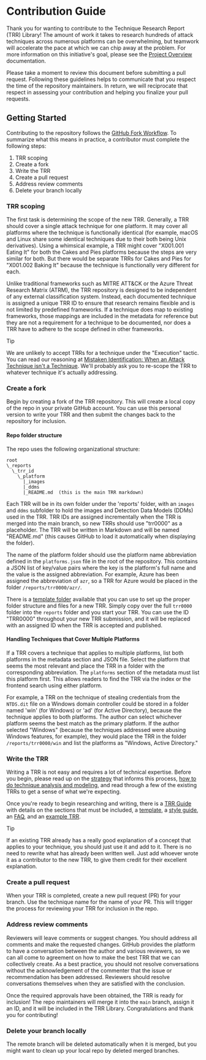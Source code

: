 # Contribution Guide

Thank you for wanting to contribute to the Technique Research Report (TRR)
Library! The amount of work it takes to research hundreds of attack techniques
across numerous platforms can be overwhelming, but teamwork will accelerate the
pace at which we can chip away at the problem. For more information on this
initiative's goal, please see the [Project Overview] documentation.

Please take a moment to review this document before submitting a pull request.
Following these guidelines helps to communicate that you respect the time of the
repository maintainers. In return, we will reciprocate that respect in assessing
your contribution and helping you finalize your pull requests.

## Getting Started

Contributing to the repository follows the [GitHub Fork Workflow]. To summarize
what this means in practice, a contributor must complete the following steps:

1. TRR scoping
2. Create a fork
3. Write the TRR
4. Create a pull request
5. Address review comments
6. Delete your branch locally

### TRR scoping

The first task is determining the scope of the new TRR. Generally, a TRR should
cover a single attack technique for one platform. It may cover all platforms
where the technique is functionally identical (for example, macOS and Linux
share some identical techniques due to their both being Unix derivatives). Using
a whimsical example, a TRR might cover "X001.001 Eating It" for both the Cakes
and Pies platforms because the steps are very similar for both. But there would
be separate TRRs for Cakes and Pies for "X001.002 Baking It" because the
technique is functionally very different for each.

Unlike traditional frameworks such as MITRE ATT&CK or the Azure Threat Research
Matrix (ATRM), the TRR repository is designed to be independent of any external
classification system. Instead, each documented technique is assigned a unique
TRR ID to ensure that research remains flexible and is not limited by predefined
frameworks. If a technique does map to existing frameworks, those mappings are
included in the metadata for reference but they are not a requirement for a
technique to be documented, nor does a TRR have to adhere to the scope defined
in other frameworks.

> [!TIP]
>
> We are unlikely to accept TRRs for a technique under the "Execution" tactic.
> You can read our reasoning at [Mistaken Identification: When an Attack
> Technique isn't a Technique]. We'll probably ask you to re-scope the TRR to
> whatever technique it's actually addressing.

### Create a fork

Begin by creating a fork of the TRR repository. This will create a local copy of
the repo in your private GitHub account. You can use this personal version to
write your TRR and then submit the changes back to the repository for inclusion.

#### Repo folder structure

The repo uses the following organizational structure:

```text
root
\_reports
  \_trr_id
    \_platform
      |_images
      |_ddms
      |_README.md  (this is the main TRR markdown)
```

Each TRR will be in its own folder under the 'reports' folder, with an `images`
and `ddms` subfolder to hold the images and Detection Data Models (DDMs) used in
the TRR. TRR IDs are assigned incrementally when the TRR is merged into the main
branch, so new TRRs should use "trr0000" as a placeholder. The TRR will be written
in Markdown and will be named "README.md" (this causes GitHub to load it
automatically when displaying the folder).

The name of the platform folder should use the platform name abbreviation
defined in the `platforms.json` file in the root of the repository. This
contains a JSON list of key/value pairs where the key is the platform's full
name and the value is the assigned abbreviation. For example, Azure has been
assigned the abbreviation of `azr`, so a TRR for Azure would be placed in the
folder `/reports/trr0000/azr/`.

There is a [template folder] available that you can use to set up the proper
folder structure and files for a new TRR. Simply copy over the full `trr0000`
folder into the `reports` folder and you start your TRR. You can use the ID "TRR0000"
throughout your new TRR submission, and it will be replaced with an assigned ID when
the TRR is accepted and published.

#### Handling Techniques that Cover Multiple Platforms

If a TRR covers a technique that applies to multiple platforms, list both
platforms in the metadata section and JSON file. Select the platform that seems
the most relevant and place the TRR in a folder with the corresponding
abbreviation. The `platforms` section of the metadata must list this platform
first. This allows readers to find the TRR via the index or the frontend search
using either platform.

For example, a TRR on the technique of stealing credentials from the `NTDS.dit`
file on a Windows domain controller could be stored in a folder named 'win' (for
Windows) or 'ad' (for Active Directory), because the technique applies to both
platforms. The author can select whichever platform seems the best match as the
primary platform. If the author selected "Windows" (because the techniques
addressed were abusing Windows features, for example), they would place the TRR
in the folder `/reports/trr0000/win` and list the platforms as "Windows, Active
Directory."

### Write the TRR

Writing a TRR is not easy and requires a lot of technical expertise. Before you
begin, please read up on the [strategy] that informs this process, [how to do
technique analysis and modeling], and read through a few of the existing TRRs to
get a sense of what we're expecting.

Once you're ready to begin researching and writing, there is a [TRR Guide] with
details on the sections that must be included, a [template], a [style guide], an
[FAQ], and an [example TRR].  

> [!TIP]
>
> If an existing TRR already has a really good explanation of a concept that
> applies to your technique, you should just use it and add to it. There is no
> need to rewrite what has already been written well. Just add whoever wrote it
> as a contributor to the new TRR, to give them credit for their excellent
> explanation.

### Create a pull request

When your TRR is completed, create a new pull request (PR) for your branch. Use
the technique name for the name of your PR. This will trigger the process for
reviewing your TRR for inclusion in the repo.

### Address review comments

Reviewers will leave comments or suggest changes. You should address all
comments and make the requested changes. GitHub provides the platform to have a
conversation between the author and various reviewers, so we can all come to
agreement on how to make the best TRR that we can collectively create. As a best
practice, you should not resolve conversations without the acknowledgement of
the commenter that the issue or recommendation has been addressed. Reviewers
should resolve conversations themselves when they are satisfied with the
conclusion.

Once the required approvals have been obtained, the TRR is ready for inclusion!
The repo maintainers will merge it into the `main` branch, assign it an ID, and
it will be included in the TRR Library. Congratulations and thank you for
contributing!

### Delete your branch locally

The remote branch will be deleted automatically when it is merged, but you might
want to clean up your local repo by deleted merged branches.

[Project Overview]: ./PROJECT-OVERVIEW.md
[GitHub Fork Workflow]: https://gist.github.com/Chaser324/ce0505fbed06b947d962
[TRR Guide]: TECHNIQUE-RESEARCH-REPORT.md
[template]: ./examples/trr0000/win/README.md
[template folder]: ./examples/trr0000/
[style guide]: STYLE-GUIDE.md
[example TRR]: ./examples/trr0001/phy/README.md
[Mistaken Identification: When an Attack Technique isn't a Technique]: https://medium.com/p/8cd9dae6e390
[strategy]: https://medium.com/@vanvleet/threat-detection-strategy-a-visual-model-b8f4fa518441
[how to do technique analysis and modeling]: https://medium.com/@vanvleet/improving-threat-identification-with-detection-data-models-1cad2f8ce051
[FAQ]: FAQ.md
